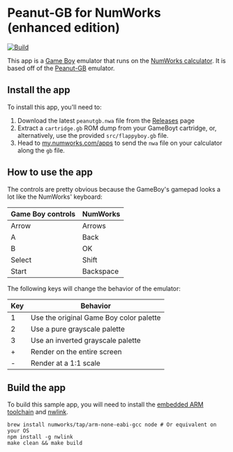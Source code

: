 # Peanut-GB for NumWorks (enhanced edition)

[![Build](https://github.com/nwagyu/peanutgb/actions/workflows/build.yml/badge.svg)](https://github.com/nwagyu/peanutgb/actions/workflows/build.yml)

This app is a [Game Boy](https://en.wikipedia.org/wiki/Game_Boy) emulator that runs on the [NumWorks calculator](https://www.numworks.com). It is based off of the [Peanut-GB](https://github.com/deltabeard/Peanut-GB) emulator.

## Install the app

To install this app, you'll need to:
1. Download the latest `peanutgb.nwa` file from the [Releases](https://github.com/nwagyu/peanutgb/releases) page
2. Extract a `cartridge.gb` ROM dump from your GameBoyt cartridge, or, alternatively, use the provided `src/flappyboy.gb` file.
2. Head to [my.numworks.com/apps](https://my.numworks.com/apps) to send the `nwa` file on your calculator along the `gb` file.

## How to use the app

The controls are pretty obvious because the GameBoy's gamepad looks a lot like the NumWorks' keyboard:

|Game Boy controls|NumWorks|
|-|-|
|Arrow|Arrows|
|A|Back|
|B|OK|
|Select|Shift|
|Start|Backspace|

The following keys will change the behavior of the emulator:

|Key|Behavior|
|-|-|
|1|Use the original Game Boy color palette|
|2|Use a pure grayscale palette|
|3|Use an inverted grayscale palette|
|+|Render on the entire screen|
|-|Render at a 1:1 scale|

## Build the app

To build this sample app, you will need to install the [embedded ARM toolchain](https://developer.arm.com/Tools%20and%20Software/GNU%20Toolchain) and [nwlink](https://www.npmjs.com/package/nwlink).

```shell
brew install numworks/tap/arm-none-eabi-gcc node # Or equivalent on your OS
npm install -g nwlink
make clean && make build
```
